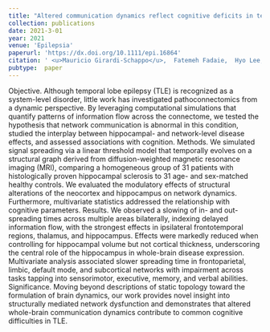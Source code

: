 ```yaml
---
title: "Altered communication dynamics reflect cognitive deficits in temporal lobe epilepsy"
collection: publications
date: 2021-3-01
year: 2021
venue: 'Epilepsia'
paperurl: 'https://dx.doi.org/10.1111/epi.16864'
citation: ' <u>Mauricio Girardi-Schappo</u>,  Fatemeh Fadaie,  Hyo Lee,  Benoit Caldairou,  Viviane Sziklas,  Joelle Crane,  Boris Bernhardt,  Andrea Bernasconi,  Neda Bernasconi,  (2021):<i>Altered communication dynamics reflect cognitive deficits in temporal lobe epilepsy.</i> <b>Epilepsia 62</b>: 1022-1033.'
pubtype:  paper
---
```

Objective. Although temporal lobe epilepsy (TLE) is recognized as a system-level disorder, little work has investigated pathoconnectomics from a dynamic perspective. By leveraging computational simulations that quantify patterns of information flow across the connectome, we tested the hypothesis that network communication is abnormal in this condition, studied the interplay between hippocampal- and network-level disease effects, and assessed associations with cognition. Methods. We simulated signal spreading via a linear threshold model that temporally evolves on a structural graph derived from diffusion-weighted magnetic resonance imaging (MRI), comparing a homogeneous group of 31 patients with histologically proven hippocampal sclerosis to 31 age- and sex-matched healthy controls. We evaluated the modulatory effects of structural alterations of the neocortex and hippocampus on network dynamics. Furthermore, multivariate statistics addressed the relationship with cognitive parameters. Results. We observed a slowing of in- and out-spreading times across multiple areas bilaterally, indexing delayed information flow, with the strongest effects in ipsilateral frontotemporal regions, thalamus, and hippocampus. Effects were markedly reduced when controlling for hippocampal volume but not cortical thickness, underscoring the central role of the hippocampus in whole-brain disease expression. Multivariate analysis associated slower spreading time in frontoparietal, limbic, default mode, and subcortical networks with impairment across tasks tapping into sensorimotor, executive, memory, and verbal abilities. Significance. Moving beyond descriptions of static topology toward the formulation of brain dynamics, our work provides novel insight into structurally mediated network dysfunction and demonstrates that altered whole-brain communication dynamics contribute to common cognitive difficulties in TLE.